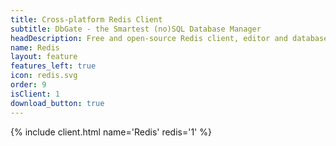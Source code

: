 ```yaml
---
title: Cross-platform Redis Client
subtitle: DbGate - the Smartest (no)SQL Database Manager
headDescription: Free and open-source Redis client, editor and database manager. Web application or desktop app for Linux, Windows, MacOS.
name: Redis
layout: feature
features_left: true
icon: redis.svg
order: 9
isClient: 1
download_button: true
---
```


{% include client.html name='Redis' redis='1' %}
